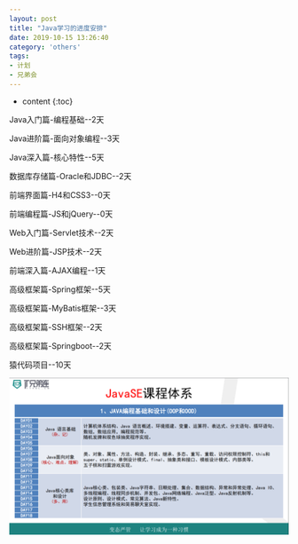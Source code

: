 ```yaml
---
layout: post
title: "Java学习的进度安排"
date: 2019-10-15 13:26:40
category: 'others'
tags:
- 计划
- 兄弟会
---
```

* content
{:toc}

Java入门篇-编程基础--2天

Java进阶篇-面向对象编程--3天

Java深入篇-核心特性--5天

数据库存储篇-Oracle和JDBC--2天

前端界面篇-H4和CSS3--0天

前端编程篇-JS和jQuery--0天

Web入门篇-Servlet技术--2天

Web进阶篇-JSP技术--2天

前端深入篇-AJAX编程--1天

高级框架篇-Spring框架--5天

高级框架篇-MyBatis框架--3天

高级框架篇-SSH框架--2天

高级框架篇-Springboot--2天

猿代码项目--10天











![JavaSE.png](/img/posts/assets/blog/JavaSE.png)








